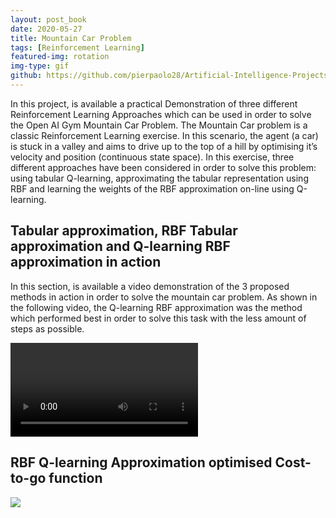 ```yaml
---
layout: post_book
date: 2020-05-27
title: Mountain Car Problem
tags: [Reinforcement Learning]
featured-img: rotation
img-type: gif
github: https://github.com/pierpaolo28/Artificial-Intelligence-Projects/tree/master/Reinforcment%20Learning
---
```


In this project, is available a practical Demonstration of three different Reinforcement Learning
Approaches which can be used in order to solve the Open AI Gym
Mountain Car Problem. The Mountain Car problem is a classic
Reinforcement Learning exercise. In this scenario, the agent (a car)
is stuck in a valley and aims to drive up to the top of a hill by
optimising it’s velocity and position (continuous state space). In
this exercise, three different approaches have been considered in
order to solve this problem: using tabular Q-learning, approximating
the tabular representation using RBF and learning the weights of the
RBF approximation on-line using Q-learning.

## Tabular approximation, RBF Tabular approximation and Q-learning RBF approximation in action

In this section, is available a video demonstration of the 3 proposed
methods in action in order to solve the mountain car problem. As shown
in the following video, the Q-learning RBF approximation was the
method which performed best in order to solve this task with the less
amount of steps as possible.

<video class="center" controls>
  <source
    src="/assets/img/posts/mountain-car.mp4"
    type="video/mp4"
  />
  Your browser does not support the video tag.
</video>


## RBF Q-learning Approximation optimised Cost-to-go function
![](/assets/img/posts/rotation.gif)
